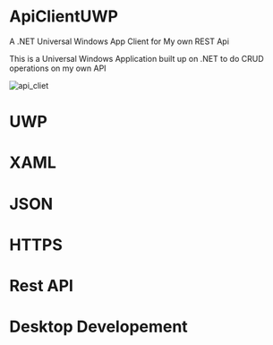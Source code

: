 # ApiClientUWP
A .NET Universal Windows App Client for My own REST Api

This is a Universal Windows Application built up on .NET to  do CRUD operations on my own API

![api_cliet](https://user-images.githubusercontent.com/89307136/234752700-a2773438-ae6f-4c45-909a-6055e5227e2b.png)


# UWP
# XAML
# JSON
# HTTPS
# Rest API
# Desktop Developement
